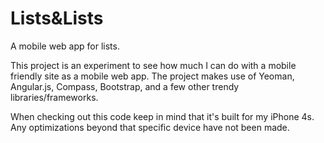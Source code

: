 Lists&Lists
=============

A mobile web app for lists.

This project is an experiment to see how much I can do with a mobile friendly site as a mobile web app. The project makes use of Yeoman, Angular.js, Compass, Bootstrap, and a few other trendy libraries/frameworks.

When checking out this code keep in mind that it's built for my iPhone 4s. Any optimizations beyond that specific device have not been made.
